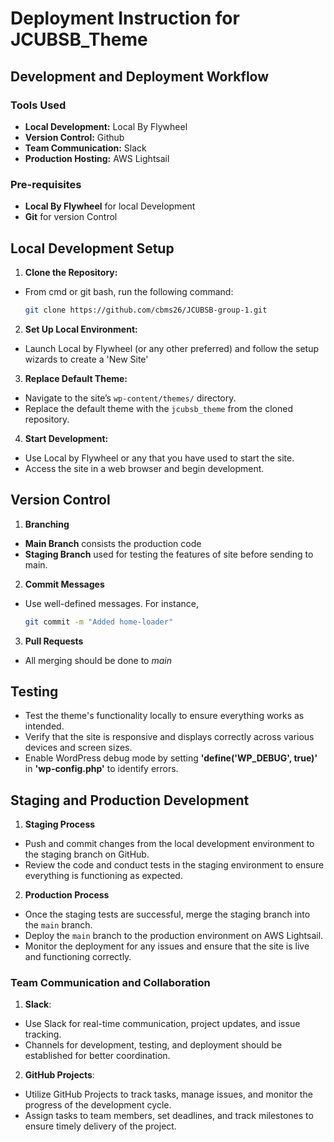 # Deployment Instruction for JCUBSB_Theme
## Development and Deployment Workflow
### Tools Used
- **Local Development:** Local By Flywheel
- **Version Control:** Github
- **Team Communication:** Slack
- **Production Hosting:** AWS Lightsail
### Pre-requisites
- **Local By Flywheel** for local Development
- **Git** for version Control
## Local Development Setup
1. **Clone the Repository:**
- From cmd or git bash, run the following command:
  ```bash
  git clone https://github.com/cbms26/JCUBSB-group-1.git
  ```
2. **Set Up Local Environment:**
- Launch Local by Flywheel (or any other preferred) and follow the setup wizards to create a 'New Site' 
3. **Replace Default Theme:**
- Navigate to the site’s `wp-content/themes/` directory.
- Replace the default theme with the `jcubsb_theme` from the cloned repository.
4. **Start Development:**
- Use Local by Flywheel or any that you have used to start the site.
- Access the site in a web browser and begin development.

## Version Control
1. **Branching**
- **Main Branch** consists the production code
- **Staging Branch** used for testing the features of site before sending to main.
2. **Commit Messages**
- Use well-defined messages. For instance,
  ```bash
  git commit -m "Added home-loader"
  ```
3. **Pull Requests**
- All merging should be done to *main*

## Testing
- Test the theme's functionality locally to ensure everything works as intended.
- Verify that the site is responsive and displays correctly across various devices and screen sizes.
- Enable WordPress debug mode by setting **'define('WP_DEBUG', true)'** in **'wp-config.php'** to identify errors.

## Staging and Production Development
1. **Staging Process**
- Push and commit changes from the local development environment to the staging branch on GitHub.
- Review the code and conduct tests in the staging environment to ensure everything is functioning as expected.

2. **Production Process**
- Once the staging tests are successful, merge the staging branch into the `main` branch.
- Deploy the `main` branch to the production environment on AWS Lightsail.
- Monitor the deployment for any issues and ensure that the site is live and functioning correctly.

### Team Communication and Collaboration
1. **Slack**: 
- Use Slack for real-time communication, project updates, and issue tracking.
- Channels for development, testing, and deployment should be established for better coordination.

2. **GitHub Projects**: 
- Utilize GitHub Projects to track tasks, manage issues, and monitor the progress of the development cycle.
- Assign tasks to team members, set deadlines, and track milestones to ensure timely delivery of the project.
